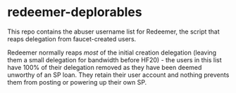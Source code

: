 # redeemer-deplorables

This repo contains the abuser username list for Redeemer, the script that reaps delegation from faucet-created users.

Redeemer normally reaps *most* of the initial creation delegation (leaving them a small delegation for bandwidth before HF20) - the users in this list have 100% of their delegation removed as they have been deemed unworthy of an SP loan.  They retain their user account and nothing prevents them from posting or powering up their own SP.
